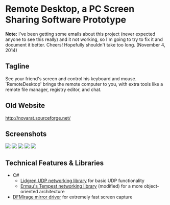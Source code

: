 Remote Desktop, a PC Screen Sharing Software Prototype
========================================================

**Note:** I've been getting some emails about this project (never expected anyone to see this really) and it not working, so I'm going to try to fix it and document it better. Cheers! Hopefully shouldn't take too long. (November 4, 2014)

Tagline
-------
See your friend's screen and control his keyboard and mouse. `RemoteDesktop' brings the remote computer to you, with extra tools like a remote file manager, registry editor, and chat.


Old Website
------------

http://novarat.sourceforge.net/

Screenshots
----------
![](http://novarat.sourceforge.net/screenies/IntroducerMain.png)
![](http://novarat.sourceforge.net/screenies/IntroducerLog.png)
![](http://novarat.sourceforge.net/screenies/Server.png)
![](http://novarat.sourceforge.net/screenies/Client.png)
![](http://novarat.sourceforge.net/screenies/RemoteDesktop.png)

Technical Features & Libraries
----------

* C#
  * [Lidgren UDP networking library](https://code.google.com/p/lidgren-network-gen3/) for basic UDP functionality
  * [Ermau's Tempest networking library](https://github.com/ermau/Tempest) (modified) for a more object-oriented architecture
* [DFMirage mirror driver](http://www.demoforge.com/dfmirage.htm) for extremely fast screen capture

